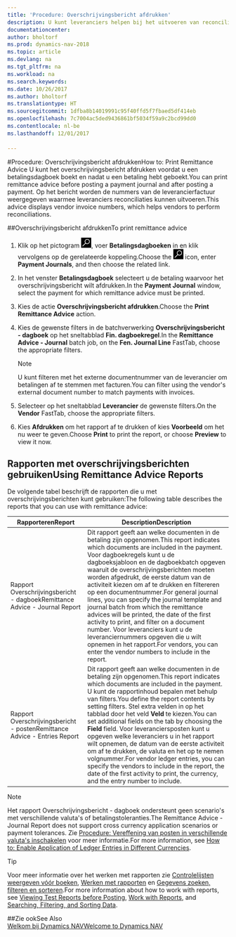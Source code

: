 ```yaml
---
title: 'Procedure: Overschrijvingsbericht afdrukken'
description: U kunt leveranciers helpen bij het uitvoeren van reconciliaties door het overschrijvingsbericht af te drukken voordat u een betalingsdagboek boekt en nadat u een betaling hebt geboekt.
documentationcenter: 
author: bholtorf
ms.prod: dynamics-nav-2018
ms.topic: article
ms.devlang: na
ms.tgt_pltfrm: na
ms.workload: na
ms.search.keywords: 
ms.date: 10/26/2017
ms.author: bholtorf
ms.translationtype: HT
ms.sourcegitcommit: 1dfba8b14019991c95f40ffd5f7fbaed5df414eb
ms.openlocfilehash: 7c7004ac5ded9436861bf5034f59a9c2bcd99dd0
ms.contentlocale: nl-be
ms.lasthandoff: 12/01/2017

---
```


#<a name="how-to-print-remittance-advice"></a><span data-ttu-id="03256-103">Procedure: Overschrijvingsbericht afdrukken</span><span class="sxs-lookup"><span data-stu-id="03256-103">How to: Print Remittance Advice</span></span>
<span data-ttu-id="03256-104">U kunt het overschrijvingsbericht afdrukken voordat u een betalingsdagboek boekt en nadat u een betaling hebt geboekt.</span><span class="sxs-lookup"><span data-stu-id="03256-104">You can print remittance advice before posting a payment journal and after posting a payment.</span></span> <span data-ttu-id="03256-105">Op het bericht worden de nummers van de leverancierfactuur weergegeven waarmee leveranciers reconciliaties kunnen uitvoeren.</span><span class="sxs-lookup"><span data-stu-id="03256-105">This advice displays vendor invoice numbers, which helps vendors to perform reconciliations.</span></span>

##<a name="to-print-remittance-advice"></a><span data-ttu-id="03256-106">Overschrijvingsbericht afdrukken</span><span class="sxs-lookup"><span data-stu-id="03256-106">To print remittance advice</span></span>
1. <span data-ttu-id="03256-107">Klik op het pictogram ![Zoeken naar pagina of rapport](media/ui-search/search_small.png "pictogram Zoeken naar pagina of rapport"), voer **Betalingsdagboeken** in en klik vervolgens op de gerelateerde koppeling.</span><span class="sxs-lookup"><span data-stu-id="03256-107">Choose the ![Search for Page or Report](media/ui-search/search_small.png "Search for Page or Report icon") icon, enter **Payment Journals**, and then choose the related link.</span></span>  
2. <span data-ttu-id="03256-108">In het venster **Betalingsdagboek** selecteert u de betaling waarvoor het overschrijvingsbericht wilt afdrukken.</span><span class="sxs-lookup"><span data-stu-id="03256-108">In the **Payment Journal** window, select the payment for which remittance advice must be printed.</span></span>  
3. <span data-ttu-id="03256-109">Kies de actie **Overschrijvingsbericht afdrukken**.</span><span class="sxs-lookup"><span data-stu-id="03256-109">Choose the **Print Remittance Advice** action.</span></span>  
4. <span data-ttu-id="03256-110">Kies de gewenste filters in de batchverwerking **Overschrijvingsbericht - dagboek** op het sneltabblad **Fin. dagboekregel**.</span><span class="sxs-lookup"><span data-stu-id="03256-110">In the **Remittance Advice - Journal** batch job, on the **Fen. Journal Line** FastTab, choose the appropriate filters.</span></span>  
  
    >[!Note]
    > <span data-ttu-id="03256-111">U kunt filteren met het externe documentnummer van de leverancier om betalingen af te stemmen met facturen.</span><span class="sxs-lookup"><span data-stu-id="03256-111">You can filter using the vendor's external document number to match payments with invoices.</span></span>

5. <span data-ttu-id="03256-112">Selecteer op het sneltabblad **Leverancier** de gewenste filters.</span><span class="sxs-lookup"><span data-stu-id="03256-112">On the **Vendor** FastTab, choose the appropriate filters.</span></span>  
6. <span data-ttu-id="03256-113">Kies **Afdrukken** om het rapport af te drukken of kies **Voorbeeld** om het nu weer te geven.</span><span class="sxs-lookup"><span data-stu-id="03256-113">Choose **Print** to print the report, or choose **Preview** to view it now.</span></span>  

## <a name="using-remittance-advice-reports"></a><span data-ttu-id="03256-114">Rapporten met overschrijvingsberichten gebruiken</span><span class="sxs-lookup"><span data-stu-id="03256-114">Using Remittance Advice Reports</span></span>
<span data-ttu-id="03256-115">De volgende tabel beschrijft de rapporten die u met overschrijvingsberichten kunt gebruiken:</span><span class="sxs-lookup"><span data-stu-id="03256-115">The following table describes the reports that you can use with remittance advice:</span></span>

|<span data-ttu-id="03256-116">Rapporteren</span><span class="sxs-lookup"><span data-stu-id="03256-116">Report</span></span>|<span data-ttu-id="03256-117">Description</span><span class="sxs-lookup"><span data-stu-id="03256-117">Description</span></span>|
|----|----|
|<span data-ttu-id="03256-118">Rapport Overschrijvingsbericht - dagboek</span><span class="sxs-lookup"><span data-stu-id="03256-118">Remittance Advice - Journal Report</span></span>|<span data-ttu-id="03256-119">Dit rapport geeft aan welke documenten in de betaling zijn opgenomen.</span><span class="sxs-lookup"><span data-stu-id="03256-119">This report indicates which documents are included in the payment.</span></span> <span data-ttu-id="03256-120">Voor dagboekregels kunt u de dagboeksjabloon en de dagboekbatch opgeven waaruit de overschrijvingsberichten moeten worden afgedrukt, de eerste datum van de activiteit kiezen om af te drukken en filtereren op een documentnummer.</span><span class="sxs-lookup"><span data-stu-id="03256-120">For general journal lines, you can specify the journal template and journal batch from which the remittance advices will be printed, the date of the first activity to print, and filter on a document number.</span></span> <span data-ttu-id="03256-121">Voor leveranciers kunt u de leveranciernummers opgeven die u wilt opnemen in het rapport.</span><span class="sxs-lookup"><span data-stu-id="03256-121">For vendors, you can enter the vendor numbers to include in the report.</span></span> |
|<span data-ttu-id="03256-122">Rapport Overschrijvingsbericht - posten</span><span class="sxs-lookup"><span data-stu-id="03256-122">Remittance Advice - Entries Report</span></span>| <span data-ttu-id="03256-123">Dit rapport geeft aan welke documenten in de betaling zijn opgenomen.</span><span class="sxs-lookup"><span data-stu-id="03256-123">This report indicates which documents are included in the payment.</span></span> <span data-ttu-id="03256-124">U kunt de rapportinhoud bepalen met behulp van filters.</span><span class="sxs-lookup"><span data-stu-id="03256-124">You define the report contents by setting filters.</span></span> <span data-ttu-id="03256-125">Stel extra velden in op het tabblad door het veld **Veld** te kiezen.</span><span class="sxs-lookup"><span data-stu-id="03256-125">You can set additional fields on the tab by choosing the **Field** field.</span></span> <span data-ttu-id="03256-126">Voor leveranciersposten kunt u opgeven welke leveranciers u in het rapport wilt opnemen, de datum van de eerste activiteit om af te drukken, de valuta en het op te nemen volgnummer.</span><span class="sxs-lookup"><span data-stu-id="03256-126">For vendor ledger entries, you can specify the vendors to include in the report, the date of the first activity to print, the currency, and the entry number to include.</span></span> |

> [!Note]
> <span data-ttu-id="03256-127">Het rapport Overschrijvingsbericht - dagboek ondersteunt geen scenario's met verschillende valuta's of betalingstoleranties.</span><span class="sxs-lookup"><span data-stu-id="03256-127">The Remittance Advice - Journal Report does not support cross currency application scenarios or payment tolerances.</span></span> <span data-ttu-id="03256-128">Zie [Procedure: Vereffening van posten in verschillende valuta's inschakelen](finance-how-enable-application-ledger-entries-different-currencies.md) voor meer informatie.</span><span class="sxs-lookup"><span data-stu-id="03256-128">For more information, see [How to: Enable Application of Ledger Entries in Different Currencies](finance-how-enable-application-ledger-entries-different-currencies.md).</span></span>

> [!Tip]
> <span data-ttu-id="03256-129">Voor meer informatie over het werken met rapporten zie [Controlelijsten weergeven vóór boeken](ui-how-view-test-reports-posting.md), [Werken met rapporten](ui-work-report.md) en [Gegevens zoeken, filteren en sorteren](ui-enter-criteria-filters.md).</span><span class="sxs-lookup"><span data-stu-id="03256-129">For more information about how to work with reports, see [Viewing Test Reports before Posting](ui-how-view-test-reports-posting.md), [Work with Reports](ui-work-report.md), and [Searching, Filtering, and Sorting Data](ui-enter-criteria-filters.md).</span></span>

##<a name="see-also"></a><span data-ttu-id="03256-130">Zie ook</span><span class="sxs-lookup"><span data-stu-id="03256-130">See Also</span></span>  
[<span data-ttu-id="03256-131">Welkom bij Dynamics NAV</span><span class="sxs-lookup"><span data-stu-id="03256-131">Welcome to Dynamics NAV</span></span>](across-get-started.md)
